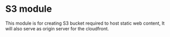 # S3 module
This module is for creating S3 bucket required to host static web content, It will also serve as origin server for the cloudfront. 

